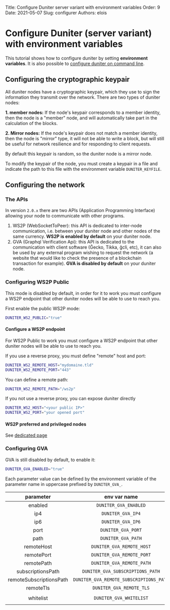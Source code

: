 Title: Configure Duniter server variant with environment variables
Order: 9
Date: 2021-05-07
Slug: configurer
Authors: elois

# Configure Duniter (server variant) with environment variables

This tutorial shows how to configure duniter by setting **environment variables**.
It is also possible to [configure duniter on command line](./configure.md).

## Configuring the cryptographic keypair

All duniter nodes have a cryptographic keypair, which they use to sign the information they transmit over the network. There are two types of duniter nodes:

**1. member nodes:** If the node's keypair corresponds to a member identity, then the node is a "member" node, and
will automatically take part in the calculation of the blocks.

**2. Mirror nodes:** If the node's keypair does not match a member identity, then the node is "mirror" type, it will not be able to write a block, but will still be useful for network resilience and for responding to client requests.

By default this keypair is random, so the duniter node is a mirror node.

To modify the keypair of the node, you must create a keypair in a file and indicate the path to this file with the environment variable `DUNITER_KEYFILE`.

## Configuring the network

### The APIs

  In version `2.0.x` there are two APIs (Application Programming Interface) allowing your node to communicate with other programs.

1. WS2P (WebSocketToPeer): this API is dedicated to inter-node communication, i.e. between your duniter node and other nodes of the same currency. **WS2P is enabled by default** on your duniter node.
2. GVA (Graphql Verification Api): this API is dedicated to the communication with client software (Ğecko, Tikka, ğcli, etc), it can also be used by any external program wishing to request the network (a website that would like to check the presence of a blockchain transaction for example). **GVA is disabled by default** on your duniter node.

### Configuring WS2P Public

This mode is disabled by default, in order for it to work you must configure a WS2P endpoint that other duniter nodes will be able to use to reach you.

First enable the public WS2P mode:

```bash
DUNITER_WS2_PUBLIC="true"
```

#### Configure a WS2P endpoint

For WS2P Public to work you must configure a WS2P endpoint that other duniter nodes will be able to use to reach you.

If you use a reverse proxy, you must define "remote" host and port:

```bash
DUNITER_WS2_REMOTE_HOST="mydomaine.tld"
DUNITER_WS2_REMOTE_PORT="443"
```

You can define a remote path:

```bash
DUNITER_WS2_REMOTE_PATH="/ws2p"
```

If you not use a reverse proxy, you can expose duniter directly

```bash
DUNITER_WS2_HOST="<your public IP>"
DUNITER_WS2_PORT="your opened port"
```

#### WS2P preferred and privileged nodes

See [dedicated page](./ws2p_preferred_privileged.md)

### Configuring GVA

GVA is still disabled by default, to enable it:

```bash
DUNITER_GVA_ENABLED="true"
```

Each parameter value can be defined by the environment variable of the parameter name in uppercase prefixed by `DUNITER_GVA_`.

| parameter | env var name | type | default value |
|:-:|:-:|:-:|:-:|
| enabled | `DUNITER_GVA_ENABLED` | boolean | `false` |
| ip4 | `DUNITER_GVA_IP4` | IPv4 | `0.0.0.0` |
| ip6 | `DUNITER_GVA_IP6` | IPv6 | `::` |
| port | `DUNITER_GVA_PORT` | number | `30901` |
| path | `DUNITER_GVA_PATH` | string | `"gva"` |
| remoteHost | `DUNITER_GVA_REMOTE_HOST` | string | `ip4 [ip6]` |
| remotePort | `DUNITER_GVA_REMOTE_PORT` | string | `port` |
| remotePath | `DUNITER_GVA_REMOTE_PATH` | string | `"gva"` |
| subscriptionsPath | `DUNITER_GVA_SUBSCRIPTIONS_PATH` | string |  `"gva-sub"` |
| remoteSubscriptionsPath | `DUNITER_GVA_REMOTE_SUBSCRIPTIONS_PATH` | string | `"gva-sub"` |
| remoteTls | `DUNITER_GVA_REMOTE_TLS` | boolean |  `false` |
| whitelist | `DUNITER_GVA_WHITELIST` | IP[] |  `["127.0.0.1", "::1"]` |
